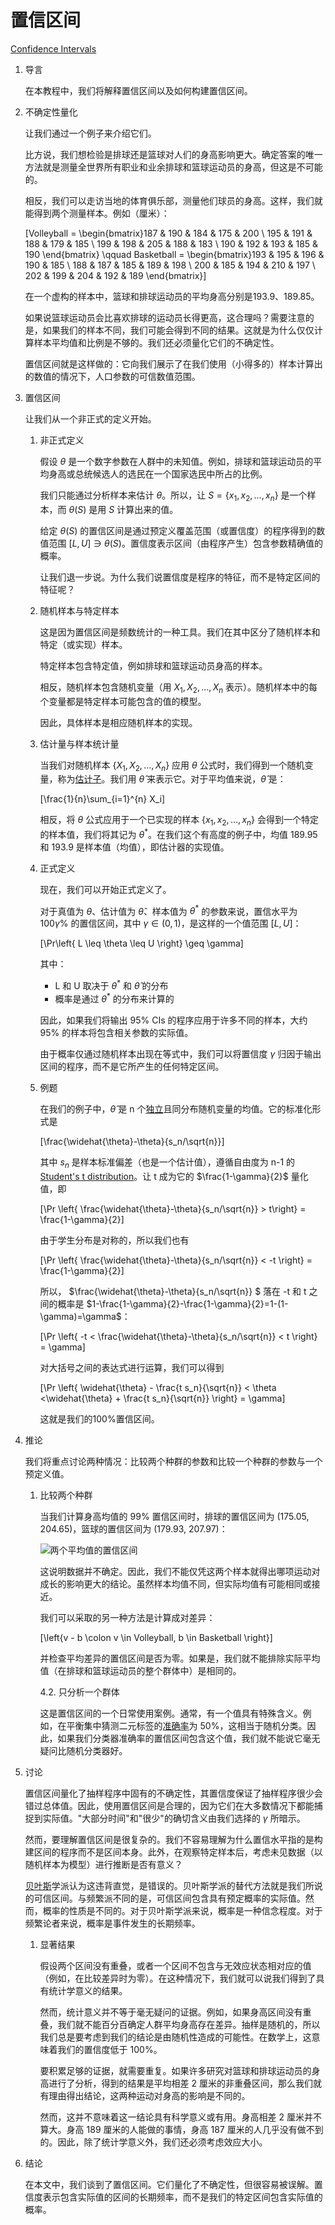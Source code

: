 # 置信区间

[Confidence Intervals](https://www.baeldung.com/cs/confidence-intervals-statistics)

1. 导言

    在本教程中，我们将解释置信区间以及如何构建置信区间。

2. 不确定性量化

    让我们通过一个例子来介绍它们。

    比方说，我们想检验是排球还是篮球对人们的身高影响更大。确定答案的唯一方法就是测量全世界所有职业和业余排球和篮球运动员的身高，但这是不可能的。

    相反，我们可以走访当地的体育俱乐部，测量他们球员的身高。这样，我们就能得到两个测量样本。例如（厘米）：

    \[Volleyball = \begin{bmatrix}187 & 190 & 184 & 175 & 200 \\   195 & 191 & 188 & 179 & 185 \\ 199 & 198 & 205 & 188 & 183 \\ 190 & 192 & 193 & 185 & 190 \end{bmatrix} \qquad Basketball = \begin{bmatrix}193 & 195 & 196 & 190 & 185 \\ 188 & 187 & 185 & 189 & 198 \\ 200 & 185 & 194 & 210 & 197 \\ 202 & 199 & 204 & 192 & 189 \end{bmatrix}\]

    在一个虚构的样本中，篮球和排球运动员的平均身高分别是193.9、189.85。

    如果说篮球运动员会比喜欢排球的运动员长得更高，这合理吗？需要注意的是，如果我们的样本不同，我们可能会得到不同的结果。这就是为什么仅仅计算样本平均值和比例是不够的。我们还必须量化它们的不确定性。

    置信区间就是这样做的：它向我们展示了在我们使用（小得多的）样本计算出的数值的情况下，人口参数的可信数值范围。

3. 置信区间

    让我们从一个非正式的定义开始。

    1. 非正式定义

        假设 $\theta$ 是一个数字参数在人群中的未知值。例如，排球和篮球运动员的平均身高或总统候选人的选民在一个国家选民中所占的比例。

        我们只能通过分析样本来估计 $\theta$。所以，让 $S=\{x_1, x_2, \ldots, x_n\}$ 是一个样本，而 $\theta(S)$ 是用 $S$ 计算出来的值。

        给定 $\theta(S)$ 的置信区间是通过预定义覆盖范围（或置信度）的程序得到的数值范围 $[L, U] \ni \theta(S)$。置信度表示区间（由程序产生）包含参数精确值的概率。

        让我们退一步说。为什么我们说置信度是程序的特征，而不是特定区间的特征呢？

    2. 随机样本与特定样本

        这是因为置信区间是频数统计的一种工具。我们在其中区分了随机样本和特定（或实现）样本。

        特定样本包含特定值，例如排球和篮球运动员身高的样本。

        相反，随机样本包含随机变量（用 $X_1, X_2, \ldots, X_n$ 表示）。随机样本中的每个变量都是特定样本可能包含的值的模型。

        因此，具体样本是相应随机样本的实现。

    3. 估计量与样本统计量

        当我们对随机样本 $\{X_1, X_2, \ldots, X_n\}$ 应用 $\theta$ 公式时，我们得到一个随机变量，称为[估计子](https://www.baeldung.com/cs/random-variables)。我们用 $\widehat{\theta}$ 来表示它。对于平均值来说，$\widehat{\theta}$ 是：

        \[\frac{1}{n}\sum_{i=1}^{n} X_i\]

        相反，将 $\theta$ 公式应用于一个已实现的样本 $\{x_1, x_2, \ldots, x_n\}$ 会得到一个特定的样本值，我们将其记为 $\theta^*$。在我们这个有高度的例子中，均值 189.95 和 193.9 是样本值（均值），即估计器的实现值。

    4. 正式定义

        现在，我们可以开始正式定义了。

        对于真值为 $\theta$、估计值为 $\widehat{\theta}$、样本值为 $\theta^*$ 的参数来说，置信水平为 $100\gamma\%$ 的置信区间，其中 $\gamma \in (0, 1)$，是这样的一个值范围 $[L, U]$：

        \[\Pr\left\{ L \leq \theta \leq U \right\} \geq \gamma\]

        其中：

        - L 和 U 取决于 $\theta^*$ 和 $\widehat{\theta}$ 的分布
        - 概率是通过 $\theta^*$ 的分布来计算的

        因此，如果我们将输出 95% CIs 的程序应用于许多不同的样本，大约 95% 的样本将包含相关参数的实际值。

        由于概率仅通过随机样本出现在等式中，我们可以将置信度 $\gamma$ 归因于输出区间的程序，而不是它所产生的任何特定区间。

    5. 例题

        在我们的例子中，$\widehat{\theta}$ 是 n 个[独立](https://www.baeldung.com/cs/statistical-independence)且同分布随机变量的均值。它的标准化形式是

        \[\frac{\widehat{\theta}-\theta}{s_n/\sqrt{n}}\]

        其中 $s_n$ 是样本标准偏差（也是一个估计值），遵循自由度为 n-1 的 [Student's t distribution](https://www.baeldung.com/cs/student-t-distribution)。让 t 成为它的 $\frac{1-\gamma}{2}$ 量化值，即

        \[\Pr \left\{ \frac{\widehat{\theta}-\theta}{s_n/\sqrt{n}} > t\right\} = \frac{1-\gamma}{2}\]

        由于学生分布是对称的，所以我们也有

        \[\Pr \left\{ \frac{\widehat{\theta}-\theta}{s_n/\sqrt{n}} < -t \right\} = \frac{1-\gamma}{2}\]

        所以， $\frac{\widehat{\theta}-\theta}{s_n/\sqrt{n}} $ 落在 -t 和 t 之间的概率是 $1-\frac{1-\gamma}{2}-\frac{1-\gamma}{2}=1-(1-\gamma)=\gamma$：

        \[\Pr \left\{ -t < \frac{\widehat{\theta}-\theta}{s_n/\sqrt{n}} < t \right\} = \gamma\]

        对大括号之间的表达式进行运算，我们可以得到

        \[\Pr \left\{ \widehat{\theta} - \frac{t s_n}{\sqrt{n}} < \theta <\widehat{\theta} + \frac{t s_n}{\sqrt{n}} \right\} = \gamma\]

        这就是我们的100%置信区间。

4. 推论

    我们将重点讨论两种情况：比较两个种群的参数和比较一个种群的参数与一个预定义值。

    1. 比较两个种群

        当我们计算身高均值的 99% 置信区间时，排球的置信区间为 (175.05, 204.65)，篮球的置信区间为 (179.93, 207.97)：

        ![两个平均值的置信区间](pic/confidence_intervals.jpg)

        这说明数据并不确定。因此，我们不能仅凭这两个样本就得出哪项运动对成长的影响更大的结论。虽然样本均值不同，但实际均值有可能相同或接近。

        我们可以采取的另一种方法是计算成对差异：

        \[\left\{v - b \colon v \in Volleyball,  b \in Basketball \right\}\]

        并检查平均差异的置信区间是否为零。如果是，我们就不能排除实际平均值（在排球和篮球运动员的整个群体中）是相同的。

        4.2. 只分析一个群体

        这是置信区间的一个日常使用案例。通常，有一个值具有特殊含义。例如，在平衡集中猜测二元标签的[准确率](https://www.baeldung.com/cs/ml-accuracy-vs-auc)为 50%，这相当于随机分类。因此，如果我们分类器准确率的置信区间包含这个值，我们就不能说它毫无疑问比随机分类器好。

5. 讨论

    置信区间量化了抽样程序中固有的不确定性，其置信度保证了抽样程序很少会错过总体值。因此，使用置信区间是合理的，因为它们在大多数情况下都能捕捉到实际值。"大部分时间"和"很少"的确切含义由我们选择的 $\gamma$ 所暗示。

    然而，要理解置信区间是很复杂的。我们不容易理解为什么置信水平指的是构建区间的程序而不是区间本身。此外，在观察特定样本后，考虑未见数据（以随机样本为模型）进行推断是否有意义？

    [贝叶斯](https://www.baeldung.com/cs/bayes-theorem)学派认为这违背直觉，是错误的。贝叶斯学派的替代方法就是我们所说的可信区间。与频繁派不同的是，可信区间包含具有预定概率的实际值。然而，概率的性质是不同的。对于贝叶斯学派来说，概率是一种信念程度。对于频繁论者来说，概率是事件发生的长期频率。

    1. 显著结果

        假设两个区间没有重叠，或者一个区间不包含与无效应状态相对应的值（例如，在比较差异时为零）。在这种情况下，我们就可以说我们得到了具有统计学意义的结果。

        然而，统计意义并不等于毫无疑问的证据。例如，如果身高区间没有重叠，我们就不能百分百确定人群平均身高存在差异。抽样是随机的，所以我们总是要考虑到我们的结论是由随机性造成的可能性。在数学上，这意味着我们的置信度低于 100%。

        要积累足够的证据，就需要重复。如果许多研究对篮球和排球运动员的身高进行了分析，得到的结果是平均相差 2 厘米的非重叠区间，那么我们就有理由得出结论，这两种运动对身高的影响是不同的。

        然而，这并不意味着这一结论具有科学意义或有用。身高相差 2 厘米并不算大。身高 189 厘米的人能做的事情，身高 187 厘米的人几乎没有做不到的。因此，除了统计学意义外，我们还必须考虑效应大小。

6. 结论

    在本文中，我们谈到了置信区间。它们量化了不确定性，但很容易被误解。置信度表示包含实际值的区间的长期频率，而不是我们的特定区间包含实际值的概率。
